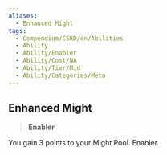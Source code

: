```yaml
---
aliases:
  - Enhanced Might
tags:
  - Compendium/CSRD/en/Abilities
  - Ability
  - Ability/Enabler
  - Ability/Cost/NA
  - Ability/Tier/Mid
  - Ability/Categories/Meta
---
```

  
    
## Enhanced Might    
>**Enabler**  
    
You gain 3 points to your Might Pool. Enabler.